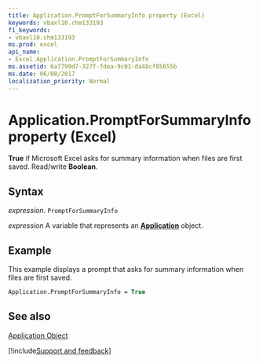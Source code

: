 ```yaml
---
title: Application.PromptForSummaryInfo property (Excel)
keywords: vbaxl10.chm133193
f1_keywords:
- vbaxl10.chm133193
ms.prod: excel
api_name:
- Excel.Application.PromptForSummaryInfo
ms.assetid: 6a7799d7-327f-fdea-9c01-da48cf85655b
ms.date: 06/08/2017
localization_priority: Normal
---
```



# Application.PromptForSummaryInfo property (Excel)

 **True** if Microsoft Excel asks for summary information when files are first saved. Read/write **Boolean**.


## Syntax

_expression_. `PromptForSummaryInfo`

_expression_ A variable that represents an **[Application](Excel.Application(object).md)** object.


## Example

This example displays a prompt that asks for summary information when files are first saved.


```vb
Application.PromptForSummaryInfo = True
```


## See also


[Application Object](Excel.Application(object).md)

[!include[Support and feedback](~/includes/feedback-boilerplate.md)]
